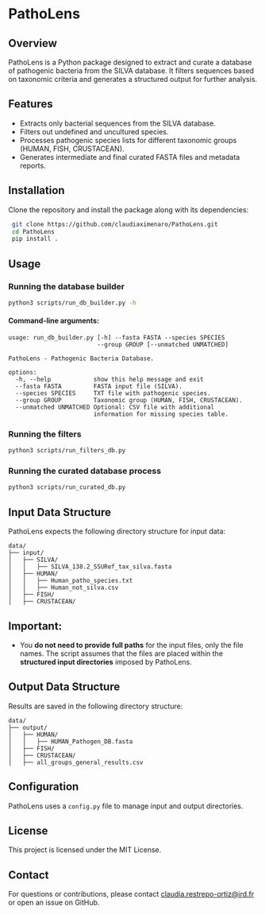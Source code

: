 # PathoLens

## Overview

PathoLens is a Python package designed to extract and curate a database of pathogenic bacteria from the SILVA database. It filters sequences based on taxonomic criteria and generates a structured output for further analysis.

## Features

* Extracts only bacterial sequences from the SILVA database.
* Filters out undefined and uncultured species.
* Processes pathogenic species lists for different taxonomic groups (HUMAN, FISH, CRUSTACEAN).
* Generates intermediate and final curated FASTA files and metadata reports.

## Installation

Clone the repository and install the package along with its dependencies:

```bash
 git clone https://github.com/claudiaximenaro/PathoLens.git
 cd PathoLens
 pip install .
```

## Usage

### Running the database builder

```bash
python3 scripts/run_db_builder.py -h
```

#### Command-line arguments:

```
usage: run_db_builder.py [-h] --fasta FASTA --species SPECIES
                         --group GROUP [--unmatched UNMATCHED]

PathoLens - Pathogenic Bacteria Database.

options:
  -h, --help            show this help message and exit
  --fasta FASTA         FASTA input file (SILVA).
  --species SPECIES     TXT file with pathogenic species.
  --group GROUP         Taxonomic group (HUMAN, FISH, CRUSTACEAN).
  --unmatched UNMATCHED Optional: CSV file with additional
                        information for missing species table.
```

### Running the filters

```bash
python3 scripts/run_filters_db.py
```

### Running the curated database process

```bash
python3 scripts/run_curated_db.py
```

## Input Data Structure

PathoLens expects the following directory structure for input data:

```
data/
├── input/
│   ├── SILVA/
│   │   ├── SILVA_138.2_SSURef_tax_silva.fasta
│   ├── HUMAN/
│   │   ├── Human_patho_species.txt
│   │   ├── Human_not_silva.csv
│   ├── FISH/
│   ├── CRUSTACEAN/
```

## Important:

* You **do not need to provide full paths** for the input files, only the file names. The script assumes that the files are placed within the **structured input directories** imposed by PathoLens.

## Output Data Structure

Results are saved in the following directory structure:

```
data/
├── output/
│   ├── HUMAN/
│   │   ├── HUMAN_Pathogen_DB.fasta
│   ├── FISH/
│   ├── CRUSTACEAN/
│   ├── all_groups_general_results.csv
```

## Configuration

PathoLens uses a `config.py` file to manage input and output directories.

## License

This project is licensed under the MIT License.

## Contact

For questions or contributions, please contact claudia.restrepo-ortiz@ird.fr or open an issue on GitHub.
